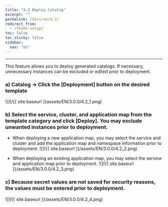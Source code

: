 ```yaml
---
title: "4.2 Deploy Catalog"
excerpt: ""
permalink: /docs/en/4.2/
redirect_from:
  - /theme-setup/
toc: false
toc_sticky: false
sidebar:
  nav: "en"
---
```



---

This feature allows you to deploy generated catalogs. If necessary, unnecessary instances can be excluded or edited prior to deployment.

### a\) Catalog → Click the [Deployment] button on the desired template
![](/{{ site.baseurl }}assets/EN/3.0.0/4.2_1.png)

### b\) Select the service, cluster, and application map from the template category and click [Deploy]. You may exclude unwanted instances prior to deployment.

* When deploying a new application map, you may select the service and cluster and add the application map and namespace information prior to deployment.
![]({{ site.baseurl }}/assets/EN/3.0.0/4.2_2.png)

* When deploying an existing application map, you may select the service and application map prior to deployment.
![]({{ site.baseurl }}/assets/EN/3.0.0/4.2_3.png)

### c\) Because secret values are not saved for security reasons, the values must be entered prior to deployment.
![]({{ site.baseurl }}/assets/EN/3.0.0/4.2_4.png)
